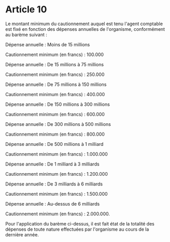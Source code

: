 # Article 10

Le montant minimum du cautionnement auquel est tenu l'agent comptable est fixé en fonction des dépenses annuelles de l'organisme, conformément au barème suivant :

Dépense annuelle : Moins de 15 millions

Cautionnement minimum (en francs) : 100.000

Dépense annuelle : De 15 millions à 75 millions

Cautionnement minimum (en francs) : 250.000

Dépense annuelle : De 75 millions à 150 millions

Cautionnement minimum (en francs) : 400.000

Dépense annuelle : De 150 millions à 300 millions

Cautionnement minimum (en francs) : 600.000

Dépense annuelle : De 300 millions à 500 millions

Cautionnement minimum (en francs) : 800.000

Dépense annuelle : De 500 millions à 1 milliard

Cautionnement minimum (en francs) : 1.000.000

Dépense annuelle : De 1 milliard à 3 milliards

Cautionnement minimum (en francs) : 1.200.000

Dépense annuelle : De 3 milliards à 6 milliards

Cautionnement minimum (en francs) : 1.500.000

Dépense annuelle : Au-dessus de 6 milliards

Cautionnement minimum (en francs) : 2.000.000.

Pour l'application du barème ci-dessus, il est fait état de la totalité des dépenses de toute nature effectuées par l'organisme au cours de la dernière année.
